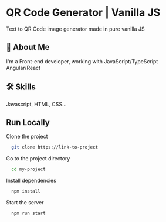 
# QR Code Generator |  Vanilla JS

Text to QR Code image generator made in pure vanilla JS




## 🚀 About Me
I'm a Front-end developer, working with JavaScript/TypeScript Angular/React


## 🛠 Skills
Javascript, HTML, CSS...



## Run Locally

Clone the project

```bash
  git clone https://link-to-project
```

Go to the project directory

```bash
  cd my-project
```

Install dependencies

```bash
  npm install
```

Start the server

```bash
  npm run start
```

